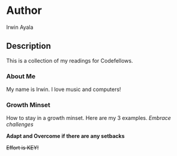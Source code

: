# Author
Irwin Ayala

## Description
This is a collection of my readings for Codefellows.

### About Me
My name is Irwin.  I love music and computers!

### Growth Minset
How to stay in a growth minset.  Here are my 3 examples.
*Embrace challenges*

**Adapt and Overcome if there are any setbacks**

~~Effort is KEY!~~
